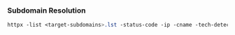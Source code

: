 

### Subdomain Resolution
```CSS
httpx -list <target-subdomains>.lst -status-code -ip -cname -tech-detect -threads 25 -rate-limit 50 -delay 100ms -timeout 10 -resolvers resolvers.txt -output <target-subdomains>.httpx
```
